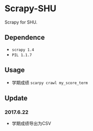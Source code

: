 # Scrapy-SHU
Scrapy for SHU.

## Dependence
* `scrapy 1.4`
* `PIL 1.1.7`

## Usage
* 学期成绩 `scarpy crawl my_score_term`

## Update
### 2017.6.22
* 学期成绩导出为CSV
